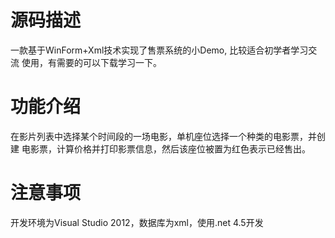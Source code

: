 # 源码描述

一款基于WinForm+Xml技术实现了售票系统的小Demo, 比较适合初学者学习交流
使用，有需要的可以下载学习一下。

# 功能介绍

在影片列表中选择某个时间段的一场电影，单机座位选择一个种类的电影票，并创建
电影票，计算价格并打印影票信息，然后该座位被置为红色表示已经售出。

# 注意事项

开发环境为Visual Studio 2012，数据库为xml，使用.net 4.5开发
